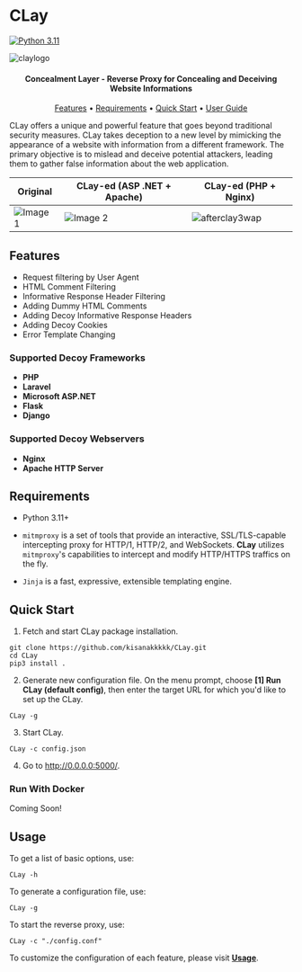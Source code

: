 # CLay
[![Python 3.11](https://img.shields.io/badge/Python-3.11-blue.svg)](https://www.python.org/downloads/)

![claylogo](https://github.com/kisanakkkkk/CLay/assets/70153248/bfdbe944-4b00-4128-b656-923428f8de29)



<h4 align="center">Concealment Layer - Reverse Proxy for Concealing and Deceiving Website Informations<a href="https://github.com/chrisandoryan/Nethive-Project" target="_blank"></a></h4>

<p align="center">
  <a href="#features">Features</a> •
  <a href="#requirements">Requirements</a> •
  <a href="#quick-start">Quick Start</a> •
  <a href="/Usage.md">User Guide</a>
</p>

CLay offers a unique and powerful feature that goes beyond traditional security measures. CLay takes deception to a new level by mimicking the appearance of a website with information from a different framework. The primary objective is to mislead and deceive potential attackers, leading them to gather false information about the web application.

| Original                                             | CLay-ed (ASP .NET + Apache)                                              | CLay-ed (PHP + Nginx)                                                   |
| ---------------------------------------------------- | ---------------------------------------------------- | ---------------------------------------------------- |
| ![Image 1](https://github.com/kisanakkkkk/CLay-dev/assets/70153248/cfef3fd1-e3e6-4401-aebf-9869ba400150)   | ![Image 2](https://github.com/kisanakkkkk/CLay-dev/assets/70153248/c90512eb-4cbd-44a7-8d37-1ba9443de85d)   | ![afterclay3wap](https://github.com/kisanakkkkk/CLay-dev/assets/70153248/f359af69-6335-49e0-8a1a-837c93eea036)   |



## Features
- Request filtering by User Agent
- HTML Comment Filtering
- Informative Response Header Filtering
- Adding Dummy HTML Comments
- Adding Decoy Informative Response Headers
- Adding Decoy Cookies
- Error Template Changing

### Supported Decoy Frameworks
- **PHP**
- **Laravel**
- **Microsoft ASP.NET**
- **Flask**
- **Django**
  
### Supported Decoy Webservers
- **Nginx**
- **Apache HTTP Server**


## Requirements
- Python 3.11+
- `mitmproxy` is a set of tools that provide an interactive, SSL/TLS-capable intercepting proxy for HTTP/1, HTTP/2, and WebSockets. **CLay** utilizes `mitmproxy`'s capabilities to intercept and modify HTTP/HTTPS traffics on the fly.

- `Jinja` is a fast, expressive, extensible templating engine.

## Quick Start
1. Fetch and start CLay package installation.
```
git clone https://github.com/kisanakkkkk/CLay.git
cd CLay
pip3 install .
```

2. Generate new configuration file. On the menu prompt, choose **[1] Run CLay (default config)**, then enter the target URL for which you'd like to set up the CLay.
```
CLay -g
```

3. Start CLay.
```
CLay -c config.json
```

4. Go to http://0.0.0.0:5000/.


### Run With Docker

Coming Soon!


## Usage
To get a list of basic options, use:

```CLay -h```

To generate a configuration file, use:

```CLay -g```

To start the reverse proxy, use:

```CLay -c "./config.conf"```

To customize the configuration of each feature, please visit **[Usage](/Usage.md)**.

